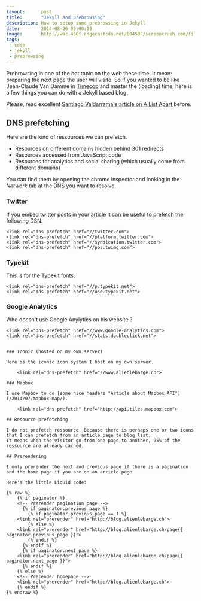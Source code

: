 ```yaml
---
layout:      post
title:       "Jekyll and prebrowsing"
description: How to setup some prebrowsing in Jekyll
date:        2014-08-26 05:00:00
image:       http://wac.450f.edgecastcdn.net/80450F/screencrush.com/files/2013/05/Timecop-2.png
tags:
 - code
 - jekyll
 - prebrowsing
---
```


Prebrowsing in one of the hot topic on the web these time. It mean: preparing the next page the user will visite. So if you wanted to be like Jean-Claude Van Damme in [Timecop](http://en.wikipedia.org/wiki/Timecop "Timecop on Wikipedia") and master the (loading) time, here is a few things you can do with a Jekyll based blog.

Please, read excellent [Santiago Valdarrama's article on A List Apart ](http://alistapart.com/article/one-step-ahead-improving-performance-with-prebrowsing "One Step Ahead: Improving Performance with Prebrowsing") before.

## DNS prefetching

Here are the kind of ressources we can prefetch.

- Resources on different domains hidden behind 301 redirects
- Resources accessed from JavaScript code
- Resources for analytics and social sharing (which usually come from different domains)

You can find them by opening the chrome inspector and looking in the *Network* tab at the DNS you want to resolve.

### Twitter

If you embed twitter posts in your article it can be useful to prefetch the following DSN.

    <link rel="dns-prefetch" href="//twitter.com">
    <link rel="dns-prefetch" href="//platform.twitter.com">
    <link rel="dns-prefetch" href="//syndication.twitter.com">
    <link rel="dns-prefetch" href="//pbs.twimg.com">

### Typekit

This is for the Typekit fonts.

    <link rel="dns-prefetch" href="//p.typekit.net">
    <link rel="dns-prefetch" href="//use.typekit.net">

### Google Analytics

Who doesn't use Google Anylytics on his website ?

    <link rel="dns-prefetch" href="//www.google-analytics.com">
    <link rel="dns-prefetch" href="//stats.doubleclick.net">
```

### Iconic (hosted on my own server)

Here is the iconic icon system I host on my own server.

    <link rel="dns-prefetch" href="//www.alienlebarge.ch">

### Mapbox

I use Mapbox to do [some nice headers "Article about Mapbox API"](/2014/07/mapbox-map/).

    <link rel="dns-prefetch" href="http://api.tiles.mapbox.com">

## Resource prefetching

I do not prefetch ressource. Because there is perhaps one or two icons that I can prefetch from an article page to blog list.  
It means when the visitor go from one page to another, 95% of the ressource are already cached.

## Prerendering

I only prerender the next and previous page if there is a pagination and the home page if you are on an article page.

Here's the little Liquid code:

{% raw %}
    {% if paginator %}
    <!-- Prerender pagination page -->
      {% if paginator.previous_page %}
        {% if paginator.previous_page == 1 %}
    <link rel="prerender" href="http://blog.alienlebarge.ch">
        {% else %}
    <link rel="prerender" href="http://blog.alienlebarge.ch/page{{ paginator.previous_page }}">
        {% endif %}
      {% endif %}
      {% if paginator.next_page %}
    <link rel="prerender" href="http://blog.alienlebarge.ch/page{{ paginator.next_page }}">
      {% endif %}
    {% else %}
    <!-- Prerender homepage -->
    <link rel="prerender" href="http://blog.alienlebarge.ch">
    {% endif %}
{% endraw %}
